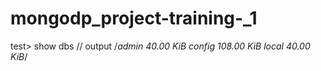 # mongodp_project-training-_1
test> show dbs
// output
/*admin    40.00 KiB
config  108.00 KiB
local    40.00 KiB*/
